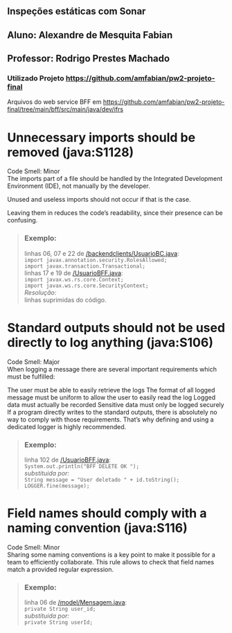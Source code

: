## Inspeções estáticas com Sonar  
## Aluno: Alexandre de Mesquita Fabian  
## Professor: Rodrigo Prestes Machado

### Utilizado Projeto https://github.com/amfabian/pw2-projeto-final
Arquivos do web service BFF em https://github.com/amfabian/pw2-projeto-final/tree/main/bff/src/main/java/dev/ifrs  


# Unnecessary imports should be removed (java:S1128)  

Code Smell: Minor  
The imports part of a file should be handled by the Integrated Development Environment (IDE), not manually by the developer.

Unused and useless imports should not occur if that is the case.

Leaving them in reduces the code’s readability, since their presence can be confusing.

>    ### Exemplo:  
>    linhas 06, 07 e 22 de [/backendclients/UsuarioBC.java](https://github.com/amfabian/pw2-projeto-final/blob/main/bff/src/main/java/dev/ifrs/backendclients/UsuarioBC.java):  
>   `import javax.annotation.security.RolesAllowed;`  
>   `import javax.transaction.Transactional;`  
>    linhas 17 e 19 de [/UsuarioBFF.java](https://github.com/amfabian/pw2-projeto-final/blob/main/bff/src/main/java/dev/ifrs/UsuarioBFF.java):  
>   `import javax.ws.rs.core.Context;`  
>   `import javax.ws.rs.core.SecurityContext;`  
>   *Resolução:*   
>    linhas suprimidas do código.


# Standard outputs should not be used directly to log anything (java:S106)  

Code Smell: Major  
When logging a message there are several important requirements which must be fulfilled:  

The user must be able to easily retrieve the logs
The format of all logged message must be uniform to allow the user to easily read the log
Logged data must actually be recorded
Sensitive data must only be logged securely
If a program directly writes to the standard outputs, there is absolutely no way to comply with those requirements. That’s why defining and using a dedicated logger is highly recommended.


>   ### Exemplo:  
>   linha 102 de [/UsuarioBFF.java](https://github.com/amfabian/pw2-projeto-final/blob/main/bff/src/main/java/dev/ifrs/UsuarioBFF.java):  
>   `System.out.println("BFF DELETE OK ");`  
>   *substituida por:*  
>   `String message = "User deletado " + id.toString(); `   
>    `LOGGER.fine(message);`
    
# Field names should comply with a naming convention (java:S116)    

Code Smell: Minor  
Sharing some naming conventions is a key point to make it possible for a team to efficiently collaborate. This rule allows to check that field names match a provided regular expression.

>   ### Exemplo:  
>   linha 06 de [/model/Mensagem.java](https://github.com/amfabian/pw2-projeto-final/blob/main/bff/src/main/java/dev/ifrs/model/Mensagem.java):  
>   `private String user_id;`  
>   *substituida por:*  
>   `private String userId;`  
